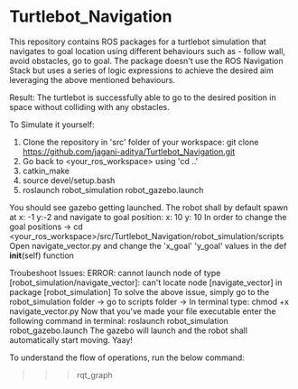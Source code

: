 # Turtlebot_Navigation
This repository contains ROS packages for a turtlebot simulation that navigates to goal location using different behaviours such as - follow wall, avoid obstacles, go to goal. The package doesn't use the ROS Navigation Stack but uses a series of logic expressions to achieve the desired aim leveraging the above mentioned behaviours. 

Result: The turtlebot is successfully able to go to the desired position in space without colliding with any obstacles. 

To Simulate it yourself:

1. Clone the repository in 'src' folder of your workspace: git clone https://github.com/jagani-aditya/Turtlebot_Navigation.git
2. Go back to <your_ros_workspace> using 'cd ..' 
3. catkin_make
4. source devel/setup.bash
5. roslaunch robot_simulation robot_gazebo.launch


You should see gazebo getting launched. The robot shall by default spawn at x: -1 y:-2 and navigate to goal position: x: 10 y: 10
In order to change the goal positions ->  cd <your_ros_workspace>/src/Turtlebot_Navigation/robot_simulation/scripts
Open navigate_vector.py and change the 'x_goal' 'y_goal' values in the def __init__(self) function



Troubeshoot Issues: ERROR: cannot launch node of type [robot_simulation/navigate_vector]: can't locate node [navigate_vector] in package [robot_simulation]
To solve the above issue, simply go to the robot_simulation folder -> go to scripts folder -> In terminal type: chmod +x navigate_vector.py
Now that you've made your file executable enter the following command in terminal: roslaunch robot_simulation robot_gazebo.launch
The gazebo will launch and the robot shall automatically start moving. Yaay!


To understand the flow of operations, run the below command:
>>> rqt_graph

